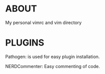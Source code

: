 ABOUT
=====

My personal vimrc and vim directory

PLUGINS
=======
Pathogen: is used for easy plugin installation.

NERDCommenter: Easy commenting of code.
